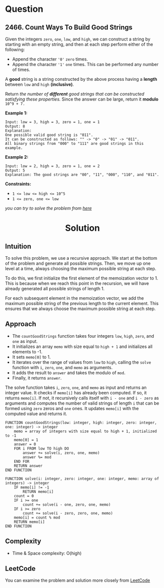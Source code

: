# Question

## 2466. Count Ways To Build Good Strings

Given the integers `zero`, `one`, `low`, and `high`, we can construct a string by starting with an empty string, and then at each step perform either of the following:

- Append the character `'0'` `zero` times.
- Append the character `'1'` `one` times.
This can be performed any number of times.

A **good** string is a string constructed by the above process having a **length** between `low` and `high` **(inclusive)**.

Return *the number of **different** good strings that can be constructed satisfying these properties.* Since the answer can be large, return it **modulo** `10^9 + 7.`<br/>

**Example 1:**<br/>
```
Input: low = 3, high = 3, zero = 1, one = 1
Output: 8
Explanation: 
One possible valid good string is "011". 
It can be constructed as follows: "" -> "0" -> "01" -> "011". 
All binary strings from "000" to "111" are good strings in this example.
```
**Example 2:**<br/>
```
Input: low = 2, high = 3, zero = 1, one = 2
Output: 5
Explanation: The good strings are "00", "11", "000", "110", and "011".
```

**Constraints:**
- `1 <= low <= high <= 10^5`
- `1 <= zero, one <= low`

*you can try to solve the problem from [here](https://leetcode.com/problems/count-ways-to-build-good-strings/description/)*

<h1 align="center">Solution</h1>

## Intuition
To solve this problem, we use a recursive approach. We start at the bottom of the problem and generate all possible strings. Then, we move up one level at a time, always choosing the maximum possible string at each step.

To do this, we first initialize the first element of the memoization vector to 1. This is because when we reach this point in the recursion, we will have already generated all possible strings of length 1.

For each subsequent element in the memoization vector, we add the maximum possible string of the previous length to the current element. This ensures that we always choose the maximum possible string at each step.

## Approach

- The `countGoodStrings` function takes four integers `low`, `high`, `zero`, and `one` as input.
- It initializes an array `memo` with size equal to `high + 1` and initializes all elements to -1.
- It sets `memo[0]` to 1.
- It iterates over the range of values from `low` to `high`, calling the `solve` function with `i`, `zero`, `one`, and `memo` as arguments.
- It adds the result to `answer` and takes the modulo of `mod`.
- Finally, it returns `answer`.

The solve function takes `i`, `zero`, `one`, and `memo` as input and returns an integer value. It checks if `memo[i]` has already been computed. If so, it returns `memo[i]`. If not, it recursively calls itself with `i - one` and `i - zero` as arguments and computes the number of valid strings of length `i` that can be formed using `zero` zeros and `one` ones. It updates `memo[i]` with the computed value and returns it.

```
FUNCTION countGoodStrings(low: integer, high: integer, zero: integer, one: integer) -> integer
    memo = array of integers with size equal to high + 1, initialized to -1
    memo[0] = 1
    answer = 0
    FOR i FROM low TO high DO
        answer += solve(i, zero, one, memo)
        answer %= mod
    END FOR
    RETURN answer
END FUNCTION

FUNCTION solve(i: integer, zero: integer, one: integer, memo: array of integers) -> integer
    IF memo[i] != -1
        RETURN memo[i]
    count = 0
    IF i >= one
        count += solve(i - one, zero, one, memo)
    IF i >= zero
        count += solve(i - zero, zero, one, memo)
    memo[i] = count % mod
    RETURN memo[i]
END FUNCTION
```

## Complexity
- Time & Space complexity: O(high)

## LeetCode
You can examine the problem and solution more closely from [LeetCode](https://leetcode.com/problems/count-ways-to-build-good-strings/solutions/3521062/easy-cpp-solution-with-explanation-and-pseudocode/)